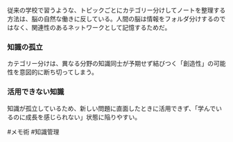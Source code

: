 従来の学校で習うような、トピックごとにカテゴリー分けしてノートを整理する方法は、脳の自然な働きに反している。人間の脳は情報をフォルダ分けするのではなく、関連性のあるネットワークとして記憶するためだ。

### 知識の孤立
カテゴリー分けは、異なる分野の知識同士が予期せず結びつく「創造性」の可能性を意図的に断ち切ってしまう。

### 活用できない知識
知識が孤立しているため、新しい問題に直面したときに活用できず、「学んでいるのに成長を感じられない」状態に陥りやすい。

#メモ術 #知識管理